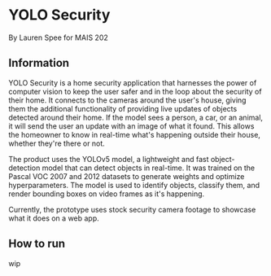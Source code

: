 # YOLO Security

By Lauren Spee for MAIS 202


## Information
YOLO Security is a home security application that harnesses the power of computer vision to keep the user safer and in the loop about the security of their home. It connects to the cameras around the user's house, giving them the additional functionality of providing live updates of objects detected around their home. If the model sees a person, a car, or an animal, it will send the user an update with an image of what it found. This allows the homeowner to know in real-time what's happening outside their house, whether they're there or not. 

The product uses the YOLOv5 model, a lightweight and fast object-detection model that can detect objects in real-time. It was trained on the Pascal VOC 2007 and 2012 datasets to generate weights and optimize hyperparameters. The model is used to identify objects, classify them, and render bounding boxes on video frames as it's happening.

Currently, the prototype uses stock security camera footage to showcase what it does on a web app.

## How to run
wip
